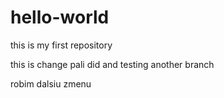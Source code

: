 # hello-world
this is my first repository

this is change pali did and testing another branch


robim dalsiu zmenu

